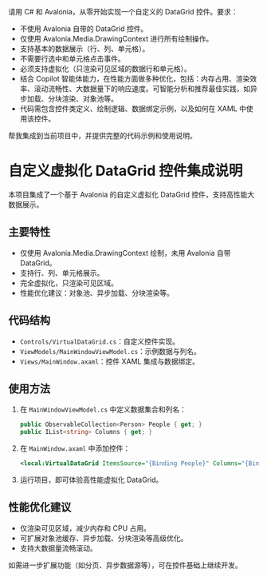 ﻿请用 C# 和 Avalonia，从零开始实现一个自定义的 DataGrid 控件。要求：
- 不使用 Avalonia 自带的 DataGrid 控件。
- 仅使用 Avalonia.Media.DrawingContext 进行所有绘制操作。
- 支持基本的数据展示（行、列、单元格）。
- 不需要行选中和单元格点击事件。
- 必须支持虚拟化（只渲染可见区域的数据行和单元格）。
- 结合 Copilot 智能体能力，在性能方面做多种优化，包括：内存占用、渲染效率、滚动流畅性、大数据量下的响应速度。可智能分析和推荐最佳实践，如异步加载、分块渲染、对象池等。
- 代码需包含控件类定义、绘制逻辑、数据绑定示例，以及如何在 XAML 中使用该控件。

帮我集成到当前项目中，并提供完整的代码示例和使用说明。

# 自定义虚拟化 DataGrid 控件集成说明

本项目集成了一个基于 Avalonia 的自定义虚拟化 DataGrid 控件，支持高性能大数据展示。

## 主要特性
- 仅使用 Avalonia.Media.DrawingContext 绘制，未用 Avalonia 自带 DataGrid。
- 支持行、列、单元格展示。
- 完全虚拟化，只渲染可见区域。
- 性能优化建议：对象池、异步加载、分块渲染等。

## 代码结构
- `Controls/VirtualDataGrid.cs`：自定义控件实现。
- `ViewModels/MainWindowViewModel.cs`：示例数据与列名。
- `Views/MainWindow.axaml`：控件 XAML 集成与数据绑定。

## 使用方法
1. 在 `MainWindowViewModel.cs` 中定义数据集合和列名：
   ```csharp
   public ObservableCollection<Person> People { get; }
   public IList<string> Columns { get; }
   ```
2. 在 `MainWindow.axaml` 中添加控件：
   ```xml
   <local:VirtualDataGrid ItemsSource="{Binding People}" Columns="{Binding Columns}" RowHeight="32" ColumnWidth="120" Height="350"/>
   ```
3. 运行项目，即可体验高性能虚拟化 DataGrid。

## 性能优化建议
- 仅渲染可见区域，减少内存和 CPU 占用。
- 可扩展对象池缓存、异步加载、分块渲染等高级优化。
- 支持大数据量流畅滚动。

如需进一步扩展功能（如分页、异步数据源等），可在控件基础上继续开发。